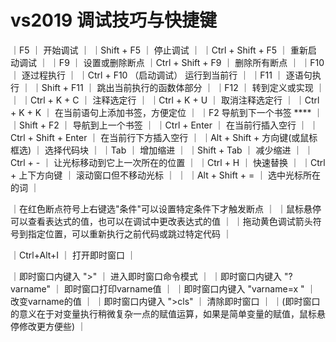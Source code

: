 # vs2019 调试技巧与快捷键

｜F5 ｜ 开始调试 ｜
｜Shift + F5 ｜  停止调试 ｜
｜Ctrl + Shift + F5 ｜  重新启动调试 ｜
｜F9 ｜ 设置或删除断点
｜Ctrl + Shift + F9 ｜ 删除所有断点 ｜
｜F10 ｜ 逐过程执行 ｜
｜Ctrl + F10 （启动调试）  运行到当前行 ｜
｜F11 ｜ 逐语句执行 ｜
｜Shift + F11 ｜ 跳出当前执行的函数体部分 ｜
｜F12 ｜ 转到定义或实现 ｜
｜
｜Ctrl + K + C ｜ 注释选定行 ｜
｜Ctrl + K + U ｜ 取消注释选定行 ｜
｜Ctrl + K + K ｜ 在当前语句上添加书签，方便定位 ｜
｜F2   导航到下一个书签 **** ｜
｜Shift + F2 ｜ 导航到上一个书签 ｜
｜Ctrl + Enter ｜ 在当前行插入空行 ｜
｜Ctrl + Shift + Enter ｜ 在当前行下方插入空行 ｜
｜Alt + Shift + 方向键(或鼠标框选) ｜ 选择代码块 ｜
｜Tab  ｜ 增加缩进 ｜
｜Shift + Tab ｜ 减少缩进 ｜
｜Ctrl + - ｜ 让光标移动到它上一次所在的位置 ｜
｜Ctrl + H ｜ 快速替换 ｜
｜Ctrl +   上下方向键 ｜ 滚动窗口但不移动光标 ｜
｜
｜Alt + Shift + = ｜ 选中光标所在的词 ｜

｜在红色断点符号上右键选"条件"可以设置特定条件下才触发断点 ｜
｜鼠标悬停可以查看表达式的值，也可以在调试中更改表达式的值 ｜
｜拖动黄色调试箭头符号到指定位置，可以重新执行之前代码或跳过特定代码 ｜

｜Ctrl+Alt+I ｜  打开即时窗口 ｜

｜即时窗口内键入 ">" ｜   进入即时窗口命令模式 ｜
｜即时窗口内键入 "?varname" ｜  即时窗口打印varname值 ｜
｜即时窗口内键入 "varname=x " ｜  改变varname的值 ｜
｜即时窗口内键入 ">cls" ｜  清除即时窗口 ｜
｜(即时窗口的意义在于对变量执行稍微复杂一点的赋值运算，如果是简单变量的赋值，鼠标悬停修改更方便些) ｜
